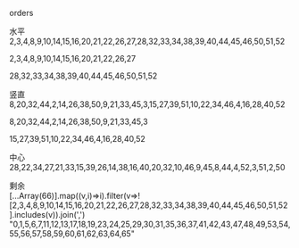 
orders

水平  
2,3,4,8,9,10,14,15,16,20,21,22,26,27,28,32,33,34,38,39,40,44,45,46,50,51,52

2,3,4,8,9,10,14,15,16,20,21,22,26,27

28,32,33,34,38,39,40,44,45,46,50,51,52

竖直  
8,20,32,44,2,14,26,38,50,9,21,33,45,3,15,27,39,51,10,22,34,46,4,16,28,40,52

8,20,32,44,2,14,26,38,50,9,21,33,45,3

15,27,39,51,10,22,34,46,4,16,28,40,52

中心  
28,22,34,27,21,33,15,39,26,14,38,16,40,20,32,10,46,9,45,8,44,4,52,3,51,2,50

剩余  
[...Array(66)].map((v,i)=>i).filter(v=>![2,3,4,8,9,10,14,15,16,20,21,22,26,27,28,32,33,34,38,39,40,44,45,46,50,51,52].includes(v)).join(',')
"0,1,5,6,7,11,12,13,17,18,19,23,24,25,29,30,31,35,36,37,41,42,43,47,48,49,53,54,55,56,57,58,59,60,61,62,63,64,65"